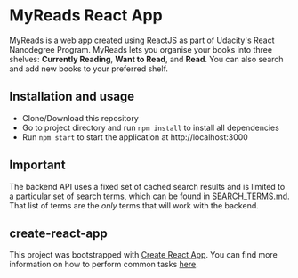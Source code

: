 # MyReads React App

MyReads is a web app created using ReactJS as part of Udacity's React Nanodegree Program. MyReads lets you organise your books into three shelves: **Currently Reading**, **Want to Read**, and **Read**. You can also search and add new books to your preferred shelf.

## Installation and usage

 - Clone/Download this repository
 - Go to project directory and run `npm install` to install all dependencies
 - Run `npm start` to start the application at http://localhost:3000



## Important
The backend API uses a fixed set of cached search results and is limited to a particular set of search terms, which can be found in [SEARCH_TERMS.md](SEARCH_TERMS.md). That list of terms are the _only_ terms that will work with the backend.

## create-react-app

This project was bootstrapped with [Create React App](https://github.com/facebookincubator/create-react-app). You can find more information on how to perform common tasks [here](https://github.com/facebookincubator/create-react-app/blob/master/packages/react-scripts/template/README.md).



